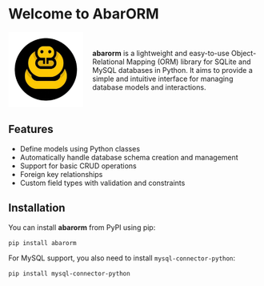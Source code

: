 # Welcome to AbarORM


<div style="display: flex; align-items: center;">
  <div style="flex: 1;">
    <img src="images/logo.png" alt="Logo" style="width: 150px; margin-right: 20px;">
  </div>
  <div style="flex: 2;">
    <p>
     <b>abarorm</b> is a lightweight and easy-to-use Object-Relational Mapping (ORM) library for SQLite and MySQL databases in Python. It aims to provide a simple and intuitive interface for managing database models and interactions. 
    </p>
  </div>
</div>


## Features

- Define models using Python classes
- Automatically handle database schema creation and management
- Support for basic CRUD operations
- Foreign key relationships
- Custom field types with validation and constraints

## Installation

You can install **abarorm** from PyPI using pip:

```bash
pip install abarorm
```

For MySQL support, you also need to install `mysql-connector-python`:

```bash
pip install mysql-connector-python
```